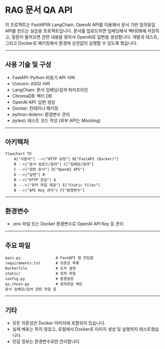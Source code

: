 # RAG 문서 QA API

이 프로젝트는 FastAPI와 LangChain, OpenAI API를 이용해서 문서 기반 질의응답 API를 만드는 실습용 프로젝트입니다. 문서를 업로드하면 임베딩해서 벡터DB에 저장하고, 질문이 들어오면 관련 내용을 찾아서 OpenAI로 답변을 생성합니다. 개발과 테스트, 그리고 Docker로 패키징해서 환경에 상관없이 실행할 수 있도록 했습니다.

---

## 사용 기술 및 구성

- FastAPI: Python 비동기 API 서버
- Uvicorn: ASGI 서버
- LangChain: 문서 임베딩/검색 파이프라인
- ChromaDB: 벡터 DB
- OpenAI API: 답변 생성
- Docker: 컨테이너 패키징
- python-dotenv: 환경변수 관리
- pytest: 테스트 코드 작성 (외부 API는 Mocking)

---

## 아키텍처

```mermaid
flowchart TD
    A["사용자"] -->|"HTTP 요청"| B["FastAPI (Docker)"]
    B -->|"문서 업로드/질의"| C["임베딩/검색"]
    C -->|"관련 문서"| D["OpenAI API"]
    D -->|"답변"| B
    B -->|"HTTP 응답"| A
    B -.->|"정적 파일 제공"| E["Static Files"]
    B -->|"API Key 관리"| F["환경변수"]
```

---

## 환경변수

- .env 파일 또는 Docker 환경변수로 OpenAI API Key 등 관리

---

## 주요 파일

```
main.py                # FastAPI 앱 진입점
requirements.txt       # 의존성 목록
Dockerfile             # 도커 설정
static/                # 정적 파일
config.py              # 환경설정
qa_chain.py            # 질의응답 체인
문서 임베딩/검색 관련 파일 등
```

---

## 기타

- 모든 의존성은 Docker 이미지에 포함되어 있습니다.
- 실제 배포는 하지 않았고, 로컬에서 Docker로 이미지 생성 및 실행까지 테스트했습니다.
- 민감 정보는 환경변수로만 관리합니다.

